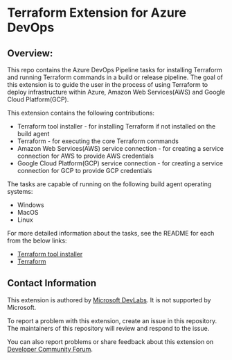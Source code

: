 # Terraform Extension for Azure DevOps

## Overview:

This repo contains the Azure DevOps Pipeline tasks for installing Terraform and running Terraform commands in a build or release pipeline. The goal of this extension is to guide the user in the process of using Terraform to deploy infrastructure within Azure, Amazon Web Services(AWS) and Google Cloud Platform(GCP).

This extension contains the following contributions:
- Terraform tool installer - for installing Terraform if not installed on the build agent
- Terraform - for executing the core Terraform commands
- Amazon Web Services(AWS) service connection - for creating a service connection for AWS to provide AWS credentials
- Google Cloud Platform(GCP) service connection - for creating a service connection for GCP to provide GCP credentials

The tasks are capable of running on the following build agent operating systems: 
- Windows
- MacOS
- Linux

For more detailed information about the tasks, see the README for each from the below links:

- [Terraform tool installer](https://aka.ms/AA5jd97)
- [Terraform](https://aka.ms/AA5j5pf)


## Contact Information

This extension is authored by [Microsoft DevLabs](https://marketplace.visualstudio.com/publishers/Microsoft%20DevLabs). It is not supported by Microsoft.

To report a problem with this extension, create an issue in this repository. The maintainers of this repository will review and respond to the issue.

You can also report problems or share feedback about this extension on [Developer Community Forum](https://developercommunity.visualstudio.com/spaces/21/index.html).
